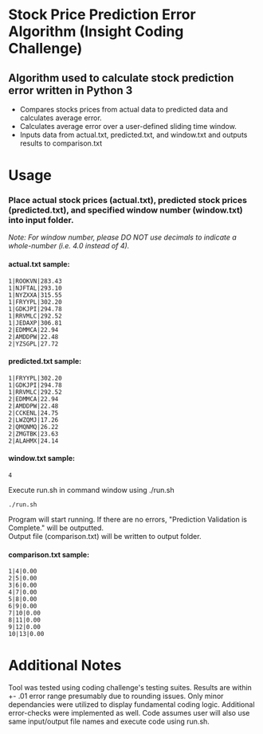 # Stock Price Prediction Error Algorithm (Insight Coding Challenge)

## Algorithm used to calculate stock prediction error written in Python 3
* Compares stocks prices from actual data to predicted data and calculates average error.
* Calculates average error over a user-defined sliding time window.
* Inputs data from actual.txt, predicted.txt, and window.txt and outputs results to comparison.txt

# Usage

### Place actual stock prices (actual.txt), predicted stock prices (predicted.txt), and specified window number (window.txt) into input folder. 

_Note: For window number, please DO NOT use decimals to indicate a whole-number (i.e. 4.0 instead of 4)._

#### actual.txt sample:

```
1|ROOKVN|283.43
1|NJFTAL|293.10
1|NYZXXA|315.55
1|FRYYPL|302.20
1|GDKJPI|294.78
1|RRVMLC|292.52
1|JEDAXP|306.81
2|EDMMCA|22.94
2|AMDDPW|22.48
2|YZSGPL|27.72
```

#### predicted.txt sample:

```
1|FRYYPL|302.20
1|GDKJPI|294.78
1|RRVMLC|292.52
2|EDMMCA|22.94
2|AMDDPW|22.48
2|CCKENL|24.75
2|LWZQMJ|17.26
2|QMQNMQ|26.22
2|ZMGTBK|23.63
2|ALAHMX|24.14
```

#### window.txt sample:

```
4
```

Execute run.sh in command window using ./run.sh
```
./run.sh

```
Program will start running. If there are no errors, "Prediction Validation is Complete." will be outputted.  
Output file (comparison.txt) will be written to output folder. 

#### comparison.txt sample:

```
1|4|0.00
2|5|0.00
3|6|0.00
4|7|0.00
5|8|0.00
6|9|0.00
7|10|0.00
8|11|0.00
9|12|0.00
10|13|0.00
```

# Additional Notes

Tool was tested using coding challenge's testing suites.  Results are within +- .01 error range presumably due to rounding issues.  Only minor dependancies were utilized to display fundamental coding logic.  Additional error-checks were implemented as well.  Code assumes user will also use same input/output file names and execute code using run.sh. 
